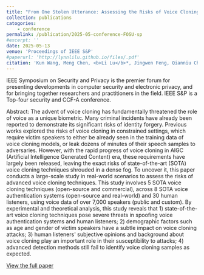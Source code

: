```yaml
---
title: "From One Stolen Utterance: Assessing the Risks of Voice Cloning in the AIGC Era"
collection: publications
catogories: 
    - conference
permalink: /publication/2025-05-conference-FOSU-sp
#excerpt: ''
date: 2025-05-13
venue: 'Proceedings of IEEE S&P'
#paperurl: 'http://lynnlilu.github.io/files/.pdf'
citation: 'Kun Wang, Meng Chen, <b>Li Lu</b>*, Jingwen Feng, Qianniu Chen, Zhongjie Ba, Kui Ren, and Chun Chen. &quot;From One Stolen Utterance: Assessing the Risks of Voice Cloning in the AIGC Era.&quot; <i>Proceedings of IEEE S&P</i>. San Francisco, CA, USA. 2025. doi: to appear.'
---
```


IEEE Symposium on Security and Privacy is the premier forum for presenting developments in computer security and electronic privacy, and for bringing together researchers and practitioners in the field. IEEE S&P is a Top-four security and CCF-A conference.

Abstract: The advent of voice cloning has fundamentally threatened the role of voice as a unique biometric. Many criminal incidents have already been reported to demonstrate its significant risks of identity forgery. Previous works explored the risks of voice cloning in constrained settings, which require victim speakers to either be already seen in the training data of voice cloning models, or leak dozens of minutes of their speech samples to adversaries. However, with the rapid progress of voice cloning in AIGC (Artificial Intelligence Generated Content) era, these requirements have largely been released, leaving the exact risks of state-of-the-art (SOTA) voice cloning techniques shrouded in a dense fog. To uncover it, this paper conducts a large-scale study in real-world scenarios to assess the risks of advanced voice cloning techniques. This study involves 5 SOTA voice cloning techniques (open-source and commercial), across 8 SOTA voice authentication systems (open-source and real-world) and 30 human listeners, using voice data of over 7,000 speakers (public and custom). By experimental and theoretical analysis, this study reveals that 1) state-of-the-art voice cloning techniques pose severe threats in spoofing voice authentication systems and human listeners; 2) demographic factors such as age and gender of victim speakers have a subtle impact on voice cloning attacks; 3) human listeners' subjective opinions and background about voice cloning play an important role in their susceptibility to attacks; 4) advanced detection methods still fail to identify voice cloning samples as expected.


[View the full paper](https://lynnlilu.github.io/files/25-FOSU-sp.pdf)
